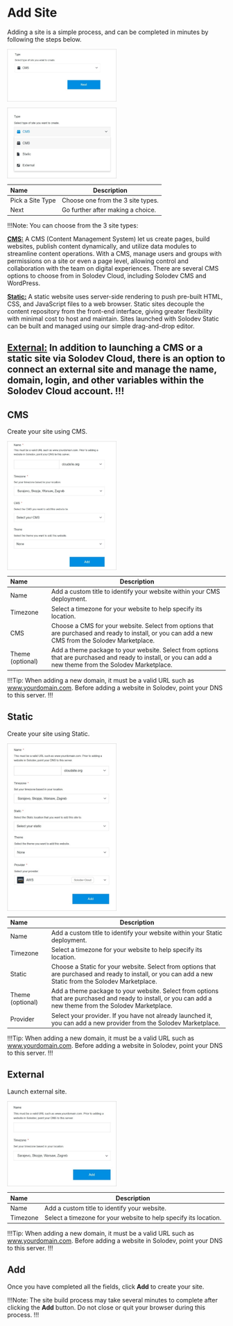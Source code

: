 # Add Site

Adding a site is a simple process, and can be completed in minutes by following the steps below. 

<img src="../../../images/addsite.jpg" alt="addsite" style="width: 50%; display: block"></a>

<img src="../../../images/addsite2.jpg" alt="addsite2" style="width: 50%; display: block"></a>

**Name** | **Description** 
:--- | ---
Pick a Site Type | Choose one from the 3 site types.
Next | Go further after making a choice.

!!!Note:
You can choose from the 3 site types:

**[CMS:](https://cloud.solodev.net/pages/sites/add-site/#cms)** A CMS (Content Management System) let us create pages, build websites, publish content dynamically, and utilize data modules to streamline content operations. With a CMS, manage users and groups with permissions on a site or even a page level, allowing control and collaboration with the team on digital experiences. There are several CMS options to choose from in Solodev Cloud, including Solodev CMS and WordPress.

**[Static:](https://cloud.solodev.net/pages/sites/add-site/#static)** A static website uses server-side rendering to push pre-built HTML, CSS, and JavaScript files to a web browser. Static sites decouple the content repository from the front-end interface, giving greater flexibility with minimal cost to host and maintain. Sites launched with Solodev Static can be built and managed using our simple drag-and-drop editor.

**[External:](https://cloud.solodev.net/pages/sites/add-site/#external)** In addition to launching a CMS or a static site via Solodev Cloud, there is an option to connect an external site and manage the name, domain, login, and other variables within the Solodev Cloud account. 
!!!
---

## CMS

Create your site using CMS.

<img src="../../../images/cmspage.jpg" alt="cmspage" style="width: 50%; display: block"></a>

**Name** | **Description** 
:--- | ---
Name | Add a custom title to identify your website within your CMS deployment.
Timezone | Select a timezone for your website to help specify its location.
CMS | Choose a CMS for your website. Select from options that are purchased and ready to install, or you can add a new CMS from the Solodev Marketplace.
Theme (optional) | Add a theme package to your website. Select from options that are purchased and ready to install, or you can add a new theme from the Solodev Marketplace.

!!!Tip:
When adding a new domain, it must be a valid URL such as www.yourdomain.com. Before adding a website in Solodev, point your DNS to this server.
!!!

## Static

Create your site using Static.

<img src="../../../images/static1.jpg" alt="static1" style="width: 50%; display: block"></a>

**Name** | **Description** 
:--- | ---
Name | Add a custom title to identify your website within your Static deployment.
Timezone | Select a timezone for your website to help specify its location.
Static | Choose a Static for your website. Select from options that are purchased and ready to install, or you can add a new Static from the Solodev Marketplace.
Theme (optional) | Add a theme package to your website. Select from options that are purchased and ready to install, or you can add a new theme from the Solodev Marketplace.
Provider| Select your provider. If you have not already launched it, you can add a new provider from the Solodev Marketplace.

!!!Tip:
When adding a new domain, it must be a valid URL such as www.yourdomain.com. Before adding a website in Solodev, point your DNS to this server.
!!!

## External

Launch external site.

<img src="../../../images/external.jpg" alt="external" style="width: 50%; display: block"></a>

**Name** | **Description** 
:--- | ---
Name | Add a custom title to identify your website.
Timezone | Select a timezone for your website to help specify its location.

!!!Tip:
When adding a new domain, it must be a valid URL such as www.yourdomain.com. Before adding a website in Solodev, point your DNS to this server.
!!!

## Add

Once you have completed all the fields, click **Add** to create your site.

!!!Note:
The site build process may take several minutes to complete after clicking the **Add** button. Do not close or quit your browser during this process.
!!!

